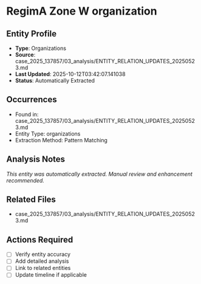 # RegimA Zone W organization

## Entity Profile
- **Type**: Organizations
- **Source**: case_2025_137857/03_analysis/ENTITY_RELATION_UPDATES_20250523.md
- **Last Updated**: 2025-10-12T03:42:07.141038
- **Status**: Automatically Extracted

## Occurrences
- Found in: case_2025_137857/03_analysis/ENTITY_RELATION_UPDATES_20250523.md
- Entity Type: organizations
- Extraction Method: Pattern Matching

## Analysis Notes
*This entity was automatically extracted. Manual review and enhancement recommended.*

## Related Files
- case_2025_137857/03_analysis/ENTITY_RELATION_UPDATES_20250523.md

## Actions Required
- [ ] Verify entity accuracy
- [ ] Add detailed analysis
- [ ] Link to related entities
- [ ] Update timeline if applicable
